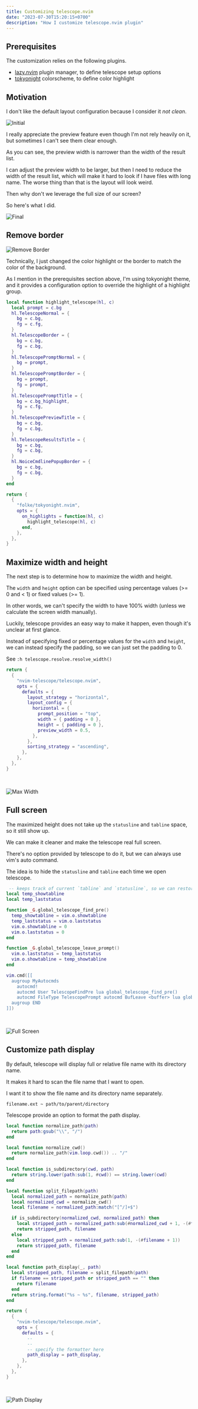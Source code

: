 ```yaml
---
title: Customizing telescope.nvim
date: "2023-07-30T15:20:15+0700"
description: "How I customize telescope.nvim plugin"
---
```


## Prerequisites

The customization relies on the following plugins.

- [lazy.nvim](https://github.com/folke/lazy.nvim) plugin manager, to define telescope setup options
- [tokyonight](https://github.com/folke/tokyonight.nvim) colorscheme, to define color highlight

## Motivation

I don't like the default layout configuration because I consider it _not clean_.

![Initial](./0-initial.png)

I really appreciate the preview feature even though I'm not rely heavily on it, but sometimes I can't see them clear enough.

As you can see, the preview width is narrower than the width of the result list.

I can adjust the preview width to be larger, but then I need to reduce the width of the result list, which will make it hard to look if I have files with long name. The worse thing than that is the layout will look weird.

Then why don't we leverage the full size of our screen?

So here's what I did.

![Final](./final.png)

## Remove border

![Remove Border](./1-remove-border.png)

Technically, I just changed the color highlight or the border to match the color of the background.

As I mention in the prerequisites section above, I'm using tokyonight theme, and it provides a configuration option to override the highlight of a highlight group.

```lua
local function highlight_telescope(hl, c)
  local prompt = c.bg
  hl.TelescopeNormal = {
    bg = c.bg,
    fg = c.fg,
  }
  hl.TelescopeBorder = {
    bg = c.bg,
    fg = c.bg,
  }
  hl.TelescopePromptNormal = {
    bg = prompt,
  }
  hl.TelescopePromptBorder = {
    bg = prompt,
    fg = prompt,
  }
  hl.TelescopePromptTitle = {
    bg = c.bg_highlight,
    fg = c.fg,
  }
  hl.TelescopePreviewTitle = {
    bg = c.bg,
    fg = c.bg,
  }
  hl.TelescopeResultsTitle = {
    bg = c.bg,
    fg = c.bg,
  }
  hl.NoiceCmdlinePopupBorder = {
    bg = c.bg,
    fg = c.bg,
  }
end

return {
  {
    "folke/tokyonight.nvim",
    opts = {
      on_highlights = function(hl, c)
        highlight_telescope(hl, c)
      end,
    },
  },
}

```

## Maximize width and height

The next step is to determine how to maximize the width and height.

The `width` and `height` option can be specified using percentage values (>= 0 and < 1) or fixed values (>= 1).

In other words, we can't specify the width to have 100% width (unless we calculate the screen width manually).

Luckily, telescope provides an easy way to make it happen, even though it's unclear at first glance.

Instead of specifying fixed or percentage values for the `width` and `height`, we can instead specify the padding, so we can just set the padding to 0.

See `:h telescope.resolve.resolve_width()`

```lua
return {
  {
    "nvim-telescope/telescope.nvim",
    opts = {
      defaults = {
        layout_strategy = "horizontal",
        layout_config = {
          horizontal = {
            prompt_position = "top",
            width = { padding = 0 },
            height = { padding = 0 },
            preview_width = 0.5,
          },
        },
        sorting_strategy = "ascending",
      },
    },
  },
}
```
<br/>

![Max Width](./2-fullscreen.png)

## Full screen

The maximized height does not take up the `statusline` and `tabline` space, so it still show up.

We can make it cleaner and make the telescope real full screen.

There's no option provided by telescope to do it, but we can always use vim's auto command.

The idea is to hide the `statusline` and `tabline` each time we open telescope.

```lua
 -- keeps track of current `tabline` and `statusline`, so we can restore it after closing telescope
local temp_showtabline
local temp_laststatus

function _G.global_telescope_find_pre()
  temp_showtabline = vim.o.showtabline
  temp_laststatus = vim.o.laststatus
  vim.o.showtabline = 0
  vim.o.laststatus = 0
end

function _G.global_telescope_leave_prompt()
  vim.o.laststatus = temp_laststatus
  vim.o.showtabline = temp_showtabline
end

vim.cmd([[
  augroup MyAutocmds
    autocmd!
    autocmd User TelescopeFindPre lua global_telescope_find_pre()
    autocmd FileType TelescopePrompt autocmd BufLeave <buffer> lua global_telescope_leave_prompt()
  augroup END
]])
```
<br/>

![Full Screen](./2-fullscreen.png)

## Customize path display

By default, telescope will display full or relative file name with its directory name.

It makes it hard to scan the file name that I want to open.

I want it to show the file name and its directory name separately.

```
filename.ext ~ path/to/parent/directory
```

Telescope provide an option to format the path display.


```lua
local function normalize_path(path)
  return path:gsub("\\", "/")
end

local function normalize_cwd()
  return normalize_path(vim.loop.cwd()) .. "/"
end

local function is_subdirectory(cwd, path)
  return string.lower(path:sub(1, #cwd)) == string.lower(cwd)
end

local function split_filepath(path)
  local normalized_path = normalize_path(path)
  local normalized_cwd = normalize_cwd()
  local filename = normalized_path:match("[^/]+$")

  if is_subdirectory(normalized_cwd, normalized_path) then
    local stripped_path = normalized_path:sub(#normalized_cwd + 1, -(#filename + 1))
    return stripped_path, filename
  else
    local stripped_path = normalized_path:sub(1, -(#filename + 1))
    return stripped_path, filename
  end
end

local function path_display(_, path)
  local stripped_path, filename = split_filepath(path)
  if filename == stripped_path or stripped_path == "" then
    return filename
  end
  return string.format("%s ~ %s", filename, stripped_path)
end

return {
  {
    "nvim-telescope/telescope.nvim",
    opts = {
      defaults = {
        --
        --
        -- specify the formatter here
        path_display = path_display,
      },
    },
  },
}
```
<br/>

![Path Display](./4-path-display.png)
